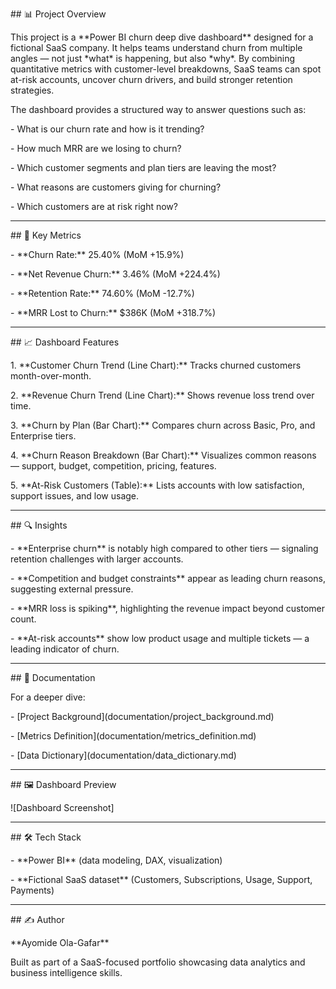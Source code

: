 \## 📊 Project Overview

This project is a \*\*Power BI churn deep dive dashboard\*\* designed for a fictional SaaS company. It helps teams understand churn from multiple angles — not just \*what\* is happening, but also \*why\*. By combining quantitative metrics with customer-level breakdowns, SaaS teams can spot at-risk accounts, uncover churn drivers, and build stronger retention strategies.



The dashboard provides a structured way to answer questions such as:

\- What is our churn rate and how is it trending?

\- How much MRR are we losing to churn?

\- Which customer segments and plan tiers are leaving the most?

\- What reasons are customers giving for churning?

\- Which customers are at risk right now?



---



\## 🚀 Key Metrics

\- \*\*Churn Rate:\*\* 25.40% (MoM +15.9%)

\- \*\*Net Revenue Churn:\*\* 3.46% (MoM +224.4%)

\- \*\*Retention Rate:\*\* 74.60% (MoM -12.7%)

\- \*\*MRR Lost to Churn:\*\* $386K (MoM +318.7%)



---



\## 📈 Dashboard Features

1\. \*\*Customer Churn Trend (Line Chart):\*\* Tracks churned customers month-over-month.

2\. \*\*Revenue Churn Trend (Line Chart):\*\* Shows revenue loss trend over time.

3\. \*\*Churn by Plan (Bar Chart):\*\* Compares churn across Basic, Pro, and Enterprise tiers.

4\. \*\*Churn Reason Breakdown (Bar Chart):\*\* Visualizes common reasons — support, budget, competition, pricing, features.

5\. \*\*At-Risk Customers (Table):\*\* Lists accounts with low satisfaction, support issues, and low usage.



---



\## 🔍 Insights

\- \*\*Enterprise churn\*\* is notably high compared to other tiers — signaling retention challenges with larger accounts.

\- \*\*Competition and budget constraints\*\* appear as leading churn reasons, suggesting external pressure.

\- \*\*MRR loss is spiking\*\*, highlighting the revenue impact beyond customer count.

\- \*\*At-risk accounts\*\* show low product usage and multiple tickets — a leading indicator of churn.



---



\## 📂 Documentation

For a deeper dive:

\- \[Project Background](documentation/project\_background.md)

\- \[Metrics Definition](documentation/metrics\_definition.md)

\- \[Data Dictionary](documentation/data\_dictionary.md)



---



\## 🖼️ Dashboard Preview

!\[Dashboard Screenshot]



---



\## 🛠️ Tech Stack

\- \*\*Power BI\*\* (data modeling, DAX, visualization)

\- \*\*Fictional SaaS dataset\*\* (Customers, Subscriptions, Usage, Support, Payments)



---



\## ✍️ Author

\*\*Ayomide Ola-Gafar\*\*  

Built as part of a SaaS-focused portfolio showcasing data analytics and business intelligence skills.



